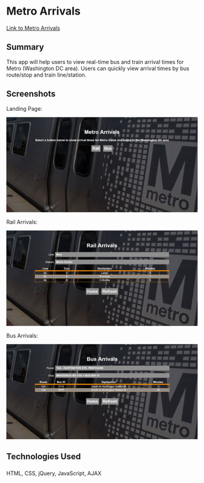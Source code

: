 # Metro Arrivals
[Link to Metro Arrivals](https://alexjc1107.github.io/metro-capstone/)

## Summary
This app will help users to view real-time bus and train arrival times for Metro (Washington DC area). Users can quickly view arrival times by bus route/stop and train line/station.

## Screenshots
Landing Page:

![Landing_Page](Screenshots/Landing_Page.JPG)

Rail Arrivals:

![Rail_Arrivals](Screenshots/Rail_Arrivals.JPG)

Bus Arrivals:

![Bus_Arrivals](Screenshots/Bus_Arrivals.JPG)

## Technologies Used
###
HTML, CSS, jQuery, JavaScript, AJAX